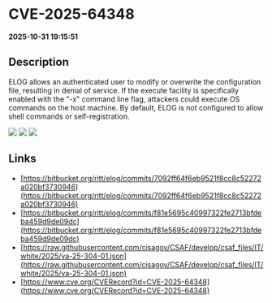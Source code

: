 # CVE-2025-64348

**2025-10-31 19:15:51**

## Description
ELOG allows an authenticated user to modify or overwrite the configuration file, resulting in denial of service. If the execute facility is specifically enabled with the "-x" command line flag, attackers could execute OS commands on the host machine. By default, ELOG is not configured to allow shell commands or self-registration.

![](https://img.shields.io/static/v1?label=Score&message=9.3&color=red)
![](https://img.shields.io/static/v1?label=Severity&message=CRITICAL&color=red)
![](https://img.shields.io/static/v1?label=CWE&message=Auth&color=green)

## Links
- [https://bitbucket.org/ritt/elog/commits/7092ff64f6eb9521f8cc8c52272a020bf3730946](https://bitbucket.org/ritt/elog/commits/7092ff64f6eb9521f8cc8c52272a020bf3730946)
- [https://bitbucket.org/ritt/elog/commits/f81e5695c40997322fe2713bfdeba459d9de09dc](https://bitbucket.org/ritt/elog/commits/f81e5695c40997322fe2713bfdeba459d9de09dc)
- [https://raw.githubusercontent.com/cisagov/CSAF/develop/csaf_files/IT/white/2025/va-25-304-01.json](https://raw.githubusercontent.com/cisagov/CSAF/develop/csaf_files/IT/white/2025/va-25-304-01.json)
- [https://www.cve.org/CVERecord?id=CVE-2025-64348](https://www.cve.org/CVERecord?id=CVE-2025-64348)

